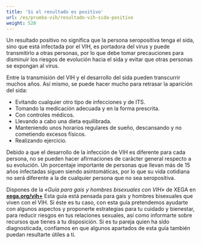 ```yaml
---
title: 'Si el resultado es positivo'
url: /es/prueba-vih/resultado-vih-sida-positivo
weight: 520
---
```


Un resultado positivo no significa que la persona seropositiva tenga el sida, sino que está infectada por el VIH, es portadora del virus y puede transmitirlo a otras personas, por lo que debe tomar precauciones para disminuir los riesgos de evolución hacia el sida y evitar que otras personas se expongan al virus.

Entre la transmisión del VIH y el desarrollo del sida pueden transcurrir muchos años. Así mismo, se puede hacer mucho para retrasar la aparición del sida:

* Evitando cualquier otro tipo de infecciones y de ITS.
* Tomando la medicación adecuada y en la forma prescrita.
* Con controles médicos.
* Llevando a cabo una dieta equilibrada.
* Manteniendo unos horarios regulares de sueño, descansando y no cometiendo excesos físicos.
* Realizando ejercicio.

Debido a que el desarrollo de la infección de VIH es diferente para cada persona, no se pueden hacer afirmaciones de carácter general respecto a su evolución. Un porcentaje importante de personas que llevan más de 15 años infectadas siguen siendo asintomáticas, por lo que su vida cotidiana no será diferente a la de cualquier persona que no sea seropositiva.

Dispones de la *«Guía para gais y hombres bisexuales con VIH»* de XEGA en **<a href="//xega.org/vih+/es/" title="Guía de XEGA para gais y hombres bisexuales con VIH">xega.org/vih+</a>** Esta guía está pensada para gais y hombres bisexuales que viven con el VIH. Si éste es tu caso, con esta guía pretendemos ayudarte con algunos aspectos y proponerte estrategias para tu cuidado y bienestar, para reducir riesgos en tus relaciones sexuales, así como informarte sobre recursos que tienes a tu disposición. Si es tu pareja quien ha sido diagnosticada, confiamos en que algunos apartados de esta guía también puedan resultarte útiles a ti.